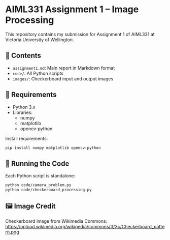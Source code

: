 # AIML331 Assignment 1 – Image Processing

This repository contains my submission for Assignment 1 of AIML331 at Victoria University of Wellington.

## 📄 Contents

- `assignment1.md`: Main report in Markdown format
- `code/`: All Python scripts
- `images/`: Checkerboard input and output images

## 🔧 Requirements

- Python 3.x
- Libraries:
  - numpy
  - matplotlib
  - opencv-python

Install requirements:

```bash
pip install numpy matplotlib opencv-python
```

## 🚀 Running the Code

Each Python script is standalone:

```bash
python code/camera_problem.py
python code/checkerboard_processing.py
```

## 🖼️ Image Credit

Checkerboard image from Wikimedia Commons:  
https://upload.wikimedia.org/wikipedia/commons/3/3c/Checkerboard_pattern.png
